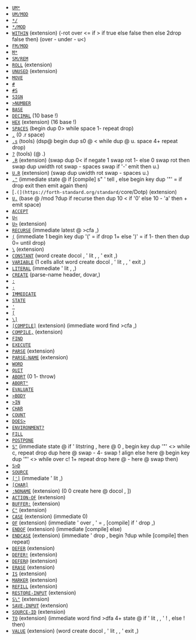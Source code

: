 - [`UM*`](https://forth-standard.org/standard/core/UMTimes)
- [`UM/MOD`](https://forth-standard.org/standard/core/UMDivMOD)
- [`*/`](https://forth-standard.org/standard/core/TimesDiv)
- [`*/MOD`](https://forth-standard.org/standard/core/TimesDivMOD)
- [`WITHIN`](https://forth-standard.org/standard/core/WITHIN) (extension) (-rot over <= if > if true else false then else 2drop false then) (over - under - u<)
- [`FM/MOD`](https://forth-standard.org/standard/core/FMDivMOD)
- [`M*`](https://forth-standard.org/standard/core/MTimes)
- [`SM/REM`](https://forth-standard.org/standard/core/SMDivREM)
- [`ROLL`](https://forth-standard.org/standard/core/ROLL) (extension)
- [`UNUSED`](https://forth-standard.org/standard/core/UNUSED) (extension)
- [`MOVE`](https://forth-standard.org/standard/core/MOVE)
- [`#`](https://forth-standard.org/standard/core/num)
- [`#S`](https://forth-standard.org/standard/core/numS)
- [`SIGN`](https://forth-standard.org/standard/core/SIGN)
- [`>NUMBER`](https://forth-standard.org/standard/core/toNUMBER)
- [`BASE`](https://forth-standard.org/standard/core/BASE)
- [`DECIMAL`](https://forth-standard.org/standard/core/DECIMAL) (10 base !)
- [`HEX`](https://forth-standard.org/standard/core/HEX) (extension) (16 base !)
- [`SPACES`](https://forth-standard.org/standard/core/SPACES) (begin dup 0> while space 1- repeat drop)
- [`.`](https://forth-standard.org/standard/core/d) (0 .r space)
- [`.s`](https://forth-standard.org/standard/tools/DotS) (tools) (dsp@ begin dup s0 @ < while dup @ u. space 4+ repeat drop)
- [`?`](https://forth-standard.org/standard/tools/q) (tools) (@ .)
- [`.R`](https://forth-standard.org/standard/core/DotR) (extension) (swap dup 0< if negate 1 swap rot 1- else 0 swap rot then swap dup uwidth rot swap - spaces swap if '-' emit then u.)
- [`U.R`](https://forth-standard.org/standard/core/UDotR) (extension) (swap dup uwidth rot swap - spaces u.)
- [`."`](https://forth-standard.org/standard/core/Dotq) (immediate state @ if [compile] s" ' tell , else begin key dup '"' = if drop exit then emit again then)
- [`.(](https://forth-standard.org/standard/`core/Dotp) (extension)
- [`U.`](https://forth-standard.org/standard/core/Ud) (base @ /mod ?dup if recurse then dup 10 < if '0' else 10 - 'a' then + emit space)
- [`ACCEPT`](https://forth-standard.org/standard/core/ACCEPT)
- [`U<`](https://forth-standard.org/standard/core/Uless)
- [`U>`](https://forth-standard.org/standard/core/Umore) (extension)
- [`RECURSE`](https://forth-standard.org/standard/core/RECURSE) (immediate latest @ >cfa ,)
- [`(`](https://forth-standard.org/standard/core/p) (immediate 1 begin key dup '(' = if drop 1+ else ')' = if 1- then then dup 0= until drop)
- [`\`](https://forth-standard.org/standard/core/bs) (extension)
- [`CONSTANT`](https://forth-standard.org/standard/core/CONSTANT) (word create docol , ' lit , , ' exit ,)
- [`VARIABLE`](https://forth-standard.org/standard/core/VARIABLE) (1 cells allot word create docol , ' lit , , ' exit ,)
- [`LITERAL`](https://forth-standard.org/standard/core/LITERAL) (immediate ' lit , ,)
- [`CREATE`](https://forth-standard.org/standard/core/CREATE) (parse-name header, dovar,)
- [`:`](https://forth-standard.org/standard/core/Colon)
- [`;`](https://forth-standard.org/standard/core/Semi)
- [`IMMEDIATE`](https://forth-standard.org/standard/core/IMMEDIATE)
- [`STATE`](https://forth-standard.org/standard/core/STATE)
- [`'`](https://forth-standard.org/standard/core/Tick)
- [`[`](https://forth-standard.org/standard/core/Bracket)
- [`\]`](https://forth-standard.org/standard/core/right-bracket)
- [`[COMPILE]`](https://forth-standard.org/standard/core/BracketCOMPILE) (extension) (immediate word find >cfa ,)
- [`COMPILE,`](https://forth-standard.org/standard/core/COMPILEComma) (extension)
- [`FIND`](https://forth-standard.org/standard/core/FIND)
- [`EXECUTE`](https://forth-standard.org/standard/core/EXECUTE)
- [`PARSE`](https://forth-standard.org/standard/core/PARSE) (extension)
- [`PARSE-NAME`](https://forth-standard.org/standard/core/PARSE-NAME) (extension)
- [`WORD`](https://forth-standard.org/standard/core/WORD)
- [`QUIT`](https://forth-standard.org/standard/core/QUIT)
- [`ABORT`](https://forth-standard.org/standard/core/ABORT) (0 1- throw)
- [`ABORT"`](https://forth-standard.org/standard/core/ABORTq)
- [`EVALUATE`](https://forth-standard.org/standard/core/EVALUATE)
- [`>BODY`](https://forth-standard.org/standard/core/toBODY)
- [`>IN`](https://forth-standard.org/standard/core/toIN)
- [`CHAR`](https://forth-standard.org/standard/core/CHAR)
- [`COUNT`](https://forth-standard.org/standard/core/COUNT)
- [`DOES>`](https://forth-standard.org/standard/core/DOES)
- [`ENVIRONMENT?`](https://forth-standard.org/standard/core/ENVIRONMENTq)
- [`FILL`](https://forth-standard.org/standard/core/FILL)
- [`POSTPONE`](https://forth-standard.org/standard/core/POSTPONE)
- [`S"`](https://forth-standard.org/standard/core/Sq) (immediate state @ if ' litstring , here @ 0 , begin key dup '"' <> while c, repeat drop dup here @ swap - 4- swap ! align else here @ begin key dup '"' <> while over c! 1+ repeat drop here @ - here @ swap then)
- [`S>D`](https://forth-standard.org/standard/core/StoD)
- [`SOURCE`](https://forth-standard.org/standard/core/SOURCE)
- [`[']`](https://forth-standard.org/standard/core/BracketTick) (immediate ' lit ,)
- [`[CHAR]`](https://forth-standard.org/standard/core/BracketCHAR)
- [`:NONAME`](https://forth-standard.org/standard/core/ColonNONAME) (extension) (0 0 create here @ docol , ])
- [`ACTION-OF`](https://forth-standard.org/standard/core/ACTION-OF) (extension)
- [`BUFFER:`](https://forth-standard.org/standard/core/BUFFERColon) (extension)
- [`C"`](https://forth-standard.org/standard/core/Cq) (extension)
- [`CASE`](https://forth-standard.org/standard/core/CASE) (extension) (immediate 0)
- [`OF`](https://forth-standard.org/standard/core/OF) (extension) (immediate ' over , ' = , [compile] if ' drop ,)
- [`ENDOF`](https://forth-standard.org/standard/core/ENDOF) (extension) (immediate [compile] else)
- [`ENDCASE`](https://forth-standard.org/standard/core/ENDCASE) (extension) (immediate ' drop , begin ?dup while [compile] then repeat)
- [`DEFER`](https://forth-standard.org/standard/core/DEFER) (extension)
- [`DEFER!`](https://forth-standard.org/standard/core/DEFERStore) (extension)
- [`DEFER@`](https://forth-standard.org/standard/core/DEFERFetch) (extension)
- [`ERASE`](https://forth-standard.org/standard/core/ERASE) (extension)
- [`IS`](https://forth-standard.org/standard/core/IS) (extension)
- [`MARKER`](https://forth-standard.org/standard/core/MARKER) (extension)
- [`REFILL`](https://forth-standard.org/standard/core/REFILL) (extension)
- [`RESTORE-INPUT`](https://forth-standard.org/standard/core/RESTORE-INPUT) (extension)
- [`S\"`](https://forth-standard.org/standard/core/Seq) (extension)
- [`SAVE-INPUT`](https://forth-standard.org/standard/core/SAVE-INPUT) (extension)
- [`SOURCE-ID`](https://forth-standard.org/standard/core/SOURCE-ID) (extension)
- [`TO`](https://forth-standard.org/standard/core/TO) (extension) (immediate word find >dfa 4+ state @ if ' lit , , ' ! , else ! then)
- [`VALUE`](https://forth-standard.org/standard/core/VALUE) (extension) (word create docol , ' lit , , ' exit ,)
